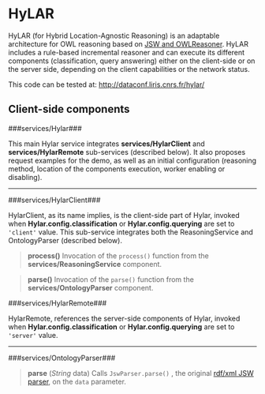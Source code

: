 
# HyLAR #

HyLAR (for Hybrid Location-Agnostic Reasoning) is an adaptable architecture for OWL reasoning based on [JSW and OWLReasoner](https://code.google.com/p/owlreasoner/). HyLAR includes a rule-based incremental reasoner and can execute its different components (classification, query answering) either on the client-side or on the server side, depending on the client capabilities or the network status.

This code can be tested at: http://dataconf.liris.cnrs.fr/hylar/

## Client-side components ##

###services/Hylar###

This main Hylar service integrates **services/HylarClient** and **services/HylarRemote** sub-services (described below). It also proposes request examples for the demo, as well as an initial configuration (reasoning method, location of the components execution, worker enabling or disabling).

----------

###services/HylarClient###

HylarClient, as its name implies, is the client-side part of Hylar, invoked when **Hylar.config.classification** or **Hylar.config.querying** are set to `'client'` value. This sub-service integrates both the ReasoningService and OntologyParser (described below).

> **process()**
Invocation of the `process()` function from the **services/ReasoningService** component.

> **parse()**
Invocation of the `parse()` function from the **services/OntologyParser** component.

###services/HylarRemote###

HylarRemote, references the server-side components of Hylar, invoked when **Hylar.config.classification** or **Hylar.config.querying** are set to `'server'` value.

----------

###services/OntologyParser###

> **parse** (*String* data)
Calls `JswParser.parse()` , the original [rdf/xml JSW parser](https://code.google.com/p/owlreasoner/#Ontology_Object), on the `data` parameter.
